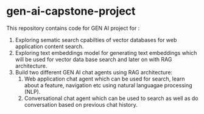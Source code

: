 # gen-ai-capstone-project

This repository contains code for GEN AI project for :
1. Exploring sematic search cpabilties of vector databases for web application content search.
2. Exploring text embeddings model for generating text embeddings which will be used for vector data base search and later on with RAG architecture.
3. Build two different GEN AI chat agents using RAG architecture:
    1. Web application chat agent which can be used for search, learn about a feature, navigation etc using natural languagae processing (NLP).
    2. Conversational chat agent which can be used to search as well as do conversation based on previous chat history.